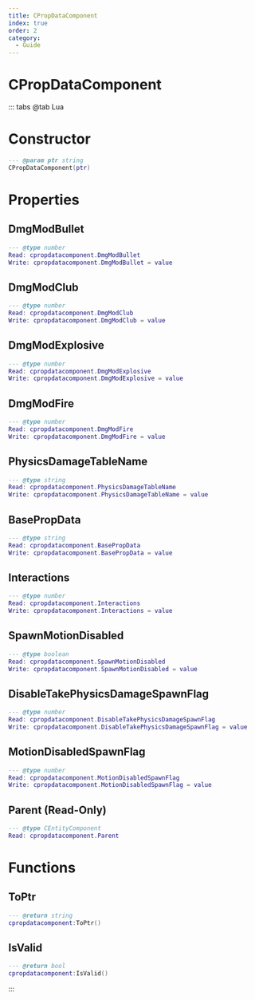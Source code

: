 ```yaml
---
title: CPropDataComponent
index: true
order: 2
category:
  - Guide
---
```


# CPropDataComponent

::: tabs
@tab Lua
# Constructor
```lua
--- @param ptr string
CPropDataComponent(ptr)
```
# Properties
## DmgModBullet 
```lua
--- @type number
Read: cpropdatacomponent.DmgModBullet
Write: cpropdatacomponent.DmgModBullet = value
```
## DmgModClub 
```lua
--- @type number
Read: cpropdatacomponent.DmgModClub
Write: cpropdatacomponent.DmgModClub = value
```
## DmgModExplosive 
```lua
--- @type number
Read: cpropdatacomponent.DmgModExplosive
Write: cpropdatacomponent.DmgModExplosive = value
```
## DmgModFire 
```lua
--- @type number
Read: cpropdatacomponent.DmgModFire
Write: cpropdatacomponent.DmgModFire = value
```
## PhysicsDamageTableName 
```lua
--- @type string
Read: cpropdatacomponent.PhysicsDamageTableName
Write: cpropdatacomponent.PhysicsDamageTableName = value
```
## BasePropData 
```lua
--- @type string
Read: cpropdatacomponent.BasePropData
Write: cpropdatacomponent.BasePropData = value
```
## Interactions 
```lua
--- @type number
Read: cpropdatacomponent.Interactions
Write: cpropdatacomponent.Interactions = value
```
## SpawnMotionDisabled 
```lua
--- @type boolean
Read: cpropdatacomponent.SpawnMotionDisabled
Write: cpropdatacomponent.SpawnMotionDisabled = value
```
## DisableTakePhysicsDamageSpawnFlag 
```lua
--- @type number
Read: cpropdatacomponent.DisableTakePhysicsDamageSpawnFlag
Write: cpropdatacomponent.DisableTakePhysicsDamageSpawnFlag = value
```
## MotionDisabledSpawnFlag 
```lua
--- @type number
Read: cpropdatacomponent.MotionDisabledSpawnFlag
Write: cpropdatacomponent.MotionDisabledSpawnFlag = value
```
## Parent (Read-Only)
```lua
--- @type CEntityComponent
Read: cpropdatacomponent.Parent
```
# Functions
## ToPtr
```lua
--- @return string
cpropdatacomponent:ToPtr()
```
## IsValid
```lua
--- @return bool
cpropdatacomponent:IsValid()
```

:::